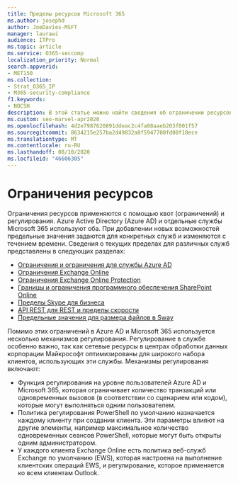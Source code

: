 ```yaml
---
title: Пределы ресурсов Microsoft 365
ms.author: josephd
author: JoeDavies-MSFT
manager: laurawi
audience: ITPro
ms.topic: article
ms.service: O365-seccomp
localization_priority: Normal
search.appverid:
- MET150
ms.collection:
- Strat_O365_IP
- M365-security-compliance
f1.keywords:
- NOCSH
description: В этой статье можно найти сведения об ограничении ресурсов для различных приложений в Microsoft 365.
ms.custom: seo-marvel-apr2020
ms.openlocfilehash: 4d2e7987620891ddeac2c4fa08aaeb203f001f57
ms.sourcegitcommit: 8634215e257ba2d49832a8f5947700fd00f18ece
ms.translationtype: MT
ms.contentlocale: ru-RU
ms.lasthandoff: 08/10/2020
ms.locfileid: "46606305"
---
```

# <a name="resource-limits"></a>Ограничения ресурсов

Ограничения ресурсов применяются с помощью квот (ограничений) и регулирования. Azure Active Directory (Azure AD) и отдельные службы Microsoft 365 используют оба. При добавлении новых возможностей предельные значения задаются для конкретных служб и изменяются с течением времени. Сведения о текущих пределах для различных служб представлены в следующих разделах:

- [Ограничения и ограничения для службы Azure AD](https://docs.microsoft.com/azure/azure-resource-manager/management/azure-subscription-service-limits)
- [Ограничения Exchange Online](https://technet.microsoft.com/library/exchange-online-limits.aspx)
- [Ограничения Exchange Online Protection](https://technet.microsoft.com/library/exchange-online-protection-limits.aspx)
- [Границы и ограничения программного обеспечения SharePoint Online](https://support.office.com/article/SharePoint-Online-software-boundaries-and-limits-8F34FF47-B749-408B-ABC0-B605E1F6D498)
- [Пределы Skype для бизнеса](https://technet.microsoft.com/library/skype-for-business-online-limits.aspx)
- [API REST для REST и пределы скорости](https://developer.yammer.com/docs/rest-api-rate-limits)
- [Предельные значения для размера файлов в Sway](https://support.office.com/article/File-size-limits-in-Sway-4db21bc6-b42b-499f-9272-66e089db109f)

Помимо этих ограничений в Azure AD и Microsoft 365 используется несколько механизмов регулирования. Регулирование в службе особенно важно, так как сетевые ресурсы в центрах обработки данных корпорации Майкрософт оптимизированы для широкого набора клиентов, использующих эти службы. Механизмы регулирования включают:

- Функция регулирования на уровне пользователей Azure AD и Microsoft 365, которая ограничивает количество транзакций или одновременных вызовов (в соответствии со сценарием или кодом), которые могут выполняться одним пользователем.
- Политика регулирования PowerShell по умолчанию назначается каждому клиенту при создании клиента. Эти параметры влияют на другие элементы, например максимальное количество одновременных сеансов PowerShell, которые могут быть открыты одним администратором.
- У каждого клиента Exchange Online есть политика веб-служб Exchange по умолчанию (EWS), которая настроена на выполнение клиентских операций EWS, и регулирование, которое применяется ко всем клиентам Outlook.
